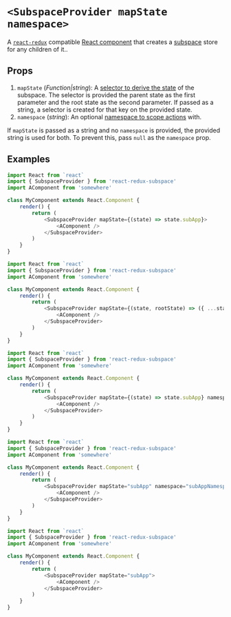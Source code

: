 # `<SubspaceProvider mapState namespace>`

A [`react-redux`](https://github.com/reactjs/react-redux) compatible [React component](https://facebook.github.io/react/docs/components-and-props.html) that creates a [subspace](/packages/redux-subspace/docs/api/subspace.md) store for any children of it..

## Props

1. `mapState` (_Function|string_): A [selector to derive the state](/docs/basics/CreatingSubspaces.md) of the subspace. The selector is provided the parent state as the first parameter and the root state as the second parameter.  If passed as a string, a selector is created for that key on the provided state.
2. `namespace` (_string_): An optional [namespace to scope actions](/docs/basics/Namespacing.md) with.

If `mapState` is passed as a string and no `namespace` is provided, the provided string is used for both. To prevent this, pass `null` as the `namespace` prop.


## Examples

```javascript
import React from `react`
import { SubspaceProvider } from 'react-redux-subspace'
import AComponent from 'somewhere'

class MyComponent extends React.Component {
    render() {
        return (
            <SubspaceProvider mapState={(state) => state.subApp}>
                <AComponent />
            </SubspaceProvider>
        )
    }
}
```

```javascript
import React from `react`
import { SubspaceProvider } from 'react-redux-subspace'
import AComponent from 'somewhere'

class MyComponent extends React.Component {
    render() {
        return (
            <SubspaceProvider mapState={(state, rootState) => ({ ...state.subApp, root: rootState })}>
                <AComponent />
            </SubspaceProvider>
        )
    }
}
```

```javascript
import React from `react`
import { SubspaceProvider } from 'react-redux-subspace'
import AComponent from 'somewhere'

class MyComponent extends React.Component {
    render() {
        return (
            <SubspaceProvider mapState={(state) => state.subApp} namespace="subApp">
                <AComponent />
            </SubspaceProvider>
        )
    }
}
```

```javascript
import React from `react`
import { SubspaceProvider } from 'react-redux-subspace'
import AComponent from 'somewhere'

class MyComponent extends React.Component {
    render() {
        return (
            <SubspaceProvider mapState="subApp" namespace="subAppNamespace">
                <AComponent />
            </SubspaceProvider>
        )
    }
}
```

```javascript
import React from `react`
import { SubspaceProvider } from 'react-redux-subspace'
import AComponent from 'somewhere'

class MyComponent extends React.Component {
    render() {
        return (
            <SubspaceProvider mapState="subApp">
                <AComponent />
            </SubspaceProvider>
        )
    }
}
```

